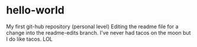 # hello-world
My first git-hub repository (personal level)
Editing the readme file for a change into the readme-edits branch. I've never had tacos on the moon but I do like tacos. LOL
